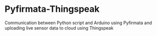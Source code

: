 # Pyfirmata-Thingspeak
Communication between Python script and Arduino using Pyfirmata and uploading live sensor data to cloud using Thingspeak
